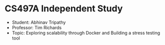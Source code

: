# CS497A Independent Study 

- Student: Abhinav Tripathy 
- Professor: Tim Richards 
- Topic: Exploring scalability through Docker and Building a stress testing tool
